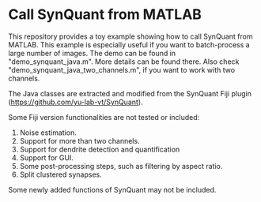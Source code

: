 # Call SynQuant from MATLAB
This repository provides a toy example showing how to call SynQuant from MATLAB. 
This example is especially useful if you want to batch-process a large number of images.
The demo can be found in "demo_synquant_java.m". More details can be found there.
Also check "demo_synquant_java_two_channels.m", if you want to work with two channels.

The Java classes are extracted and modified from the SynQuant Fiji plugin (https://github.com/yu-lab-vt/SynQuant).

Some Fiji version functionalities are not tested or included:
1. Noise estimation.
2. Support for more than two channels.
3. Support for dendrite detection and quantification
4. Support for GUI.
5. Some post-processing steps, such as filtering by aspect ratio.
6. Split clustered synapses.

Some newly added functions of SynQuant may not be included.
